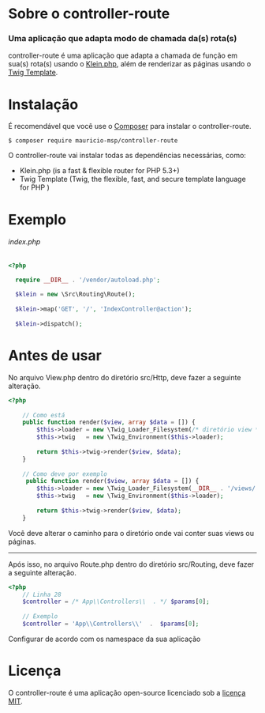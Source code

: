 # Sobre o controller-route

### Uma aplicação que adapta modo de chamada da(s) rota(s) 

controller-route é uma aplicação que adapta a chamada de função em sua(s) rota(s) usando o [Klein.php](https://github.com/klein/klein.php), além de renderizar as páginas usando o [Twig Template](https://twig.sensiolabs.org).


# Instalação

É recomendável que você use o [Composer](https://getcomposer.org) para instalar o controller-route.

```
$ composer require mauricio-msp/controller-route
```

O controller-route vai instalar todas as dependências necessárias, como: 

- Klein.php (is a fast & flexible router for PHP 5.3+)
- Twig Template (Twig, the flexible, fast, and secure template language for PHP )

# Exemplo

###### index.php

``` php
<?php

  require __DIR__ . '/vendor/autoload.php';
  
  $klein = new \Src\Routing\Route();
  
  $klein->map('GET', '/', 'IndexController@action');
  
  $klein->dispatch();
```

# Antes de usar

No arquivo View.php dentro do diretório src/Http, deve fazer a seguinte alteração.

``` php
<?php
    
    // Como está
    public function render($view, array $data = []) {
        $this->loader = new \Twig_Loader_Filesystem(/* diretório view */);
        $this->twig   = new \Twig_Environment($this->loader);
        
        return $this->twig->render($view, $data);
    }
    
    // Como deve por exemplo
     public function render($view, array $data = []) {
        $this->loader = new \Twig_Loader_Filesystem(__DIR__ . '/views/');
        $this->twig   = new \Twig_Environment($this->loader);
        
        return $this->twig->render($view, $data);
    }
```
Você deve alterar o caminho para o diretório onde vai conter suas views ou páginas.

***

Após isso, no arquivo Route.php dentro do diretório src/Routing, deve fazer a seguinte alteração.

``` php
<?php
    // Linha 28
    $controller = /* App\\Controllers\\  . */ $params[0];
    
    // Exemplo
    $controller = 'App\\Controllers\\'  .  $params[0];
```

Configurar de acordo com os namespace da sua aplicação

# Licença

O controller-route é uma aplicação open-source licenciado sob a [licença MIT](https://opensource.org/licenses/MIT).
